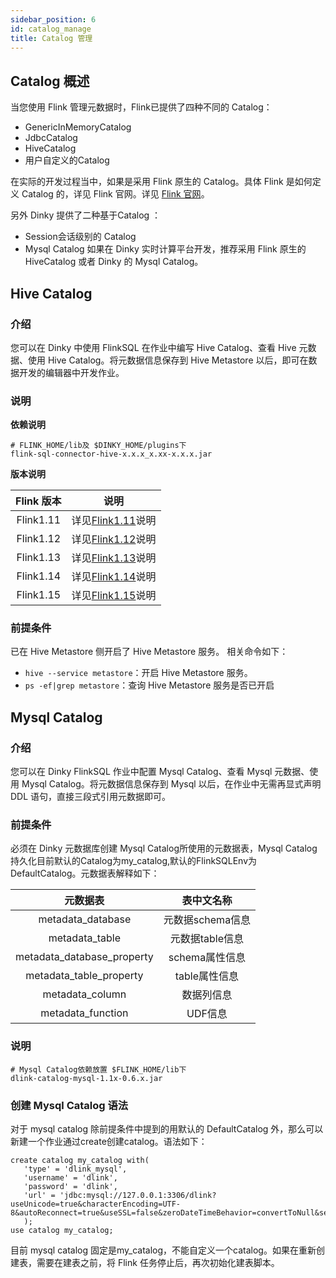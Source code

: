 ```yaml
---
sidebar_position: 6
id: catalog_manage
title: Catalog 管理
---
```


## Catalog 概述

当您使用 Flink 管理元数据时，Flink已提供了四种不同的 Catalog：
- GenericInMemoryCatalog
- JdbcCatalog
- HiveCatalog
- 用户自定义的Catalog

在实际的开发过程当中，如果是采用 Flink 原生的 Catalog。具体 Flink 是如何定义 Catalog 的，详见 Flink 官网。详见 [Flink 官网](https://nightlies.apache.org/flink/flink-docs-master/zh/docs/dev/table/catalogs/)。

另外 Dinky 提供了二种基于Catalog ：
- Session会话级别的 Catalog
- Mysql Catalog
  如果在 Dinky 实时计算平台开发，推荐采用 Flink 原生的 HiveCatalog 或者 Dinky 的 Mysql Catalog。

## Hive Catalog

### 介绍

您可以在 Dinky 中使用 FlinkSQL 在作业中编写 Hive Catalog、查看 Hive 元数据、使用 Hive Catalog。将元数据信息保存到 Hive Metastore 以后，即可在数据开发的编辑器中开发作业。

### 说明

**依赖说明**
```
# FLINK_HOME/lib及 $DINKY_HOME/plugins下
flink-sql-connector-hive-x.x.x_x.xx-x.x.x.jar
```

**版本说明**

| Flink 版本 |                             说明                             |
| :--------: | :----------------------------------------------------------: |
| Flink1.11  | 详见[Flink1.11](https://nightlies.apache.org/flink/flink-docs-release-1.11/dev/table/catalogs.html)说明 |
| Flink1.12  | 详见[Flink1.12](https://nightlies.apache.org/flink/flink-docs-release-1.12/dev/table/catalogs.html)说明 |
| Flink1.13  | 详见[Flink1.13](https://nightlies.apache.org/flink/flink-docs-release-1.13/dev/table/catalogs.html)说明 |
| Flink1.14  | 详见[Flink1.14](https://nightlies.apache.org/flink/flink-docs-release-1.14/dev/table/catalogs.html)说明 |
| Flink1.15  | 详见[Flink1.15](https://nightlies.apache.org/flink/flink-docs-release-1.15/dev/table/catalogs.html)说明 |

### 前提条件

已在 Hive Metastore 侧开启了 Hive Metastore 服务。
相关命令如下：

- `hive --service metastore`：开启 Hive Metastore 服务。
- `ps -ef|grep metastore`：查询 Hive Metastore 服务是否已开启

## Mysql Catalog

### 介绍

您可以在 Dinky FlinkSQL 作业中配置 Mysql Catalog、查看 Mysql 元数据、使用 Mysql Catalog。将元数据信息保存到 Mysql 以后，在作业中无需再显式声明 DDL 语句，直接三段式引用元数据即可。

### 前提条件

必须在 Dinky 元数据库创建 Mysql Catalog所使用的元数据表，Mysql Catalog 持久化目前默认的Catalog为my_catalog,默认的FlinkSQLEnv为DefaultCatalog。元数据表解释如下：

|          元数据表          |    表中文名称    |
| :------------------------: | :--------------: |
|     metadata_database      | 元数据schema信息 |
|       metadata_table       | 元数据table信息  |
| metadata_database_property |  schema属性信息  |
|  metadata_table_property   |  table属性信息   |
|      metadata_column       |    数据列信息    |
|     metadata_function      |     UDF信息      |

### 说明

```
# Mysql Catalog依赖放置 $FLINK_HOME/lib下
dlink-catalog-mysql-1.1x-0.6.x.jar
```

### 创建 Mysql Catalog 语法

对于 mysql catalog 除前提条件中提到的用默认的 DefaultCatalog 外，那么可以新建一个作业通过create创建catalog。语法如下：

```
create catalog my_catalog with(
   'type' = 'dlink_mysql', 
   'username' = 'dlink', 
   'password' = 'dlink', 
   'url' = 'jdbc:mysql://127.0.0.1:3306/dlink?useUnicode=true&characterEncoding=UTF-8&autoReconnect=true&useSSL=false&zeroDateTimeBehavior=convertToNull&serverTimezone=Asia/Shanghai&allowPublicKeyRetrieval=true' 
   );
use catalog my_catalog;
```

目前 mysql catalog 固定是my_catalog，不能自定义一个catalog。如果在重新创建表，需要在建表之前，将 Flink 任务停止后，再次初始化建表脚本。